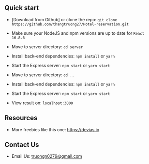 

## Quick start

- [Download from Github] or clone the repo: `git clone https://github.com/thangtruong27/Hotel-reservation.git`

- Make sure your NodeJS and npm versions are up to date for `React 16.8.6`

- Move to server directory: `cd server`

- Install back-end dependencies: `npm install` or `yarn`

- Start the Express server: `npm start` or `yarn start`

- Move to server directory: `cd ..`

- Install back-end dependencies: `npm install` or `yarn`

- Start the Express server: `npm start` or `yarn start`

- View result on: `localhost:3000`

## Resources

- More freebies like this one: <https://devias.io>


## Contact Us

- Email Us: truongn0279@gmail.com
